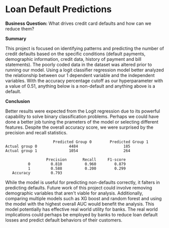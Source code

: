 # Loan Default Predictions

**Business Question:**
What drives credit card defaults and how can we reduce them?

**Summary**

This project is focused on identifying patterns and predicting the number of credit defaults based on the specific conditions (default payments, demographic information, credit data, history of payment and bill statements). The poorly coded data in the dataset was altered prior to running our model. Using a logit classifier regression model better analyzed the relationship between our 1 dependent variable and the independent variables. With the accuracy percentage cutoff as our hyperparameter with a value of 0.51, anything below is a non-default and anything above is a default.  

**Conclusion**

Better results were expected from the Logit regression due to its powerful capability to solve binary classification problems. Perhaps we could have done a better job tuning the prameters of the model or selecting different features. Despite the overall accuracy score, we were surprised by the precision and recall statistics.
```
                     Predicted Group 0  	  Predicted Group 1
Actual group 0              4484                	185
Actual group 1              1054                	264
```
```
                  Precision   	  Recall     F1-score
          0         0.810     	   0.960     	0.879
          1         0.588     	   0.200     	0.299
   Accuracy         0.793
```

While the model is useful for predicting non-defaults correctly, it falters in predicting defaults. Future work of this project could involve removing demographic variables that aren't viable for analysis. Additionally, comparing multiple models such as XG boost and random forest and using the model with the highest overall AUC would benefit the analysis. This model potentially has effective real world utility for banks. The real world implications could perhaps be employed by banks to reduce loan default losses and predict default behaviors of their customers.
